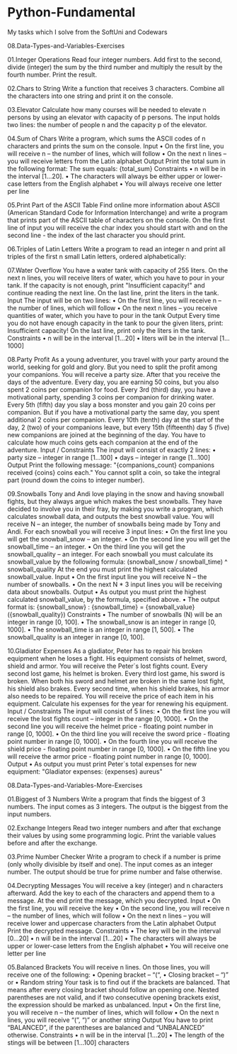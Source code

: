 # Python-Fundamental
My tasks which I solve from the SoftUni and Codewars

08.Data-Types-and-Variables-Exercises

  01.Integer Operations
Read four integer numbers. Add first to the second, divide (integer) the sum by the third number and multiply the result by the fourth number. Print the result.

  02.Chars to String
Write a function that receives 3 characters. Combine all the characters into one string and print it on the console.

  03.Elevator
Calculate how many courses will be needed to elevate n persons by using an elevator with capacity of p persons. The input holds two lines: the number of people n and the capacity p of the elevator.

  04.Sum of Chars
Write a program, which sums the ASCII codes of n characters and prints the sum on the console.
Input
    • On the first line, you will receive n – the number of lines, which will follow
    • On the next n lines – you will receive letters from the Latin alphabet
Output
Print the total sum in the following format:
The sum equals: {total_sum}
Constraints
    • n will be in the interval [1…20].
    • The characters will always be either upper or lower-case letters from the English alphabet
    • You will always receive one letter per line

  05.Print Part of the ASCII Table
Find online more information about ASCII (American Standard Code for Information Interchange) and write a program that prints part of the ASCII table of characters on the console.  On the first line of input you will receive the char index you should start with and on the second line - the index of the last character you should print.

  06.Triples of Latin Letters
Write a program to read an integer n and print all triples of the first n small Latin letters, ordered alphabetically:

  07.Water Overflow
You have a water tank with capacity of 255 liters. On the next n lines, you will receive liters of water, which you have to pour in your tank. If the capacity is not enough, print "Insufficient capacity!" and continue reading the next line. On the last line, print the liters in the tank.
Input
The input will be on two lines:
    • On the first line, you will receive n – the number of lines, which will follow
    • On the next n lines – you receive quantities of water, which you have to pour in the tank
Output
Every time you do not have enough capacity in the tank to pour the given liters, print:
Insufficient capacity!
On the last line, print only the liters in the tank.
Constraints
    • n will be in the interval [1…20]
    • liters will be in the interval [1…1000]
    
  08.Party Profit
As a young adventurer, you travel with your party around the world, seeking for gold and glory. But you need to split the profit among your companions.
You will receive a party size. After that you receive the days of the adventure. 
Every day, you are earning 50 coins, but you also spent 2 coins per companion for food. 
Every 3rd (third) day, you have a motivational party, spending 3 coins per companion for drinking water. 
Every 5th (fifth) day you slay a boss monster and you gain 20 coins per companion. But if you have a motivational party the same day, you spent additional 2 coins per companion. 
Every 10th (tenth) day at the start of the day, 2 (two) of your companions leave, but every 15th (fifteenth) day 5 (five) new companions are joined at the beginning of the day.
You have to calculate how much coins gets each companion at the end of the adventure.
Input / Constraints
The input will consist of exactly 2 lines:
    • party size – integer in range [1…100]
    • days – integer in range [1…100]
Output
Print the following message: "{companions_count} companions received {coins} coins each."
You cannot split a coin, so take the integral part (round down the coins to integer number). 

  09.Snowballs
Tony and Andi love playing in the snow and having snowball fights, but they always argue which makes the best snowballs. They have decided to involve you in their fray, by making you write a program, which calculates snowball data, and outputs the best snowball value.
You will receive N – an integer, the number of snowballs being made by Tony and Andi.
For each snowball you will receive 3 input lines:
    • On the first line you will get the snowball_snow – an integer.
    • On the second line you will get the snowball_time – an integer.
    • On the third line you will get the snowball_quality – an integer.
For each snowball you must calculate its snowball_value by the following formula:
(snowball_snow / snowball_time) ^ snowball_quality
At the end you must print the highest calculated snowball_value.
Input
    • On the first input line you will receive N – the number of snowballs.
    • On the next N * 3 input lines you will be receiving data about snowballs. 
Output
    • As output you must print the highest calculated snowball_value, by the formula, specified above. 
    • The output format is: 
{snowball_snow} : {snowball_time} = {snowball_value} ({snowball_quality})
Constraints
    • The number of snowballs (N) will be an integer in range [0, 100].
    • The snowball_snow is an integer in range [0, 1000].
    • The snowball_time is an integer in range [1, 500].
    • The snowball_quality is an integer in range [0, 100].
    
  10.Gladiator Expenses
As a gladiator, Peter has to repair his broken equipment when he loses a fight. His equipment consists of helmet, sword, shield and armor. You will receive the Peter\`s lost fights count. 
Every second lost game, his helmet is broken.
Every third lost game, his sword is broken.
When both his sword and helmet are broken in the same lost fight, his shield also brakes.
Every second time, when his shield brakes, his armor also needs to be repaired. 
You will receive the price of each item in his equipment. Calculate his expenses for the year for renewing his equipment. 
Input / Constraints
The input will consist of 5 lines:
    • On the first line you will receive the lost fights count – integer in the range [0, 1000].
    • On the second line you will receive the helmet price - floating point number in range [0, 1000]. 
    • On the third line you will receive the sword price - floating point number in range [0, 1000]. 
    • On the fourth line you will receive the shield price - floating point number in range [0, 1000]. 
    • On the fifth line you will receive the armor price - floating point number in range [0, 1000]. 
Output
    • As output you must print Peter\`s total expenses for new equipment: "Gladiator expenses: {expenses} aureus"
    
08.Data-Types-and-Variables-More-Exercises

  01.Biggest of 3 Numbers
Write a program that finds the biggest of 3 numbers.
The input comes as 3 integers.
The output is the biggest from the input numbers.

  02.Exchange Integers
Read two integer numbers and after that exchange their values by using some programming logic. Print the variable values before and after the exchange.

  03.Prime Number Checker
Write a program to check if a number is prime (only wholly divisible by itself and one).
The input comes as an integer number.
The output should be true for prime number and false otherwise.

  04.Decrypting Messages
You will receive a key (integer) and n characters afterward. Add the key to each of the characters and append them to a message. At the end print the message, which you decrypted. 
Input
    • On the first line, you will receive the key
    • On the second line, you will receive n – the number of lines, which will follow
    • On the next n lines – you will receive lower and uppercase characters from the Latin alphabet
Output
Print the decrypted message.
Constraints
    • The key will be in the interval [0…20]
    • n will be in the interval [1…20]
    • The characters will always be upper or lower-case letters from the English alphabet
    • You will receive one letter per line
    
  05.Balanced Brackets
You will receive n lines. On those lines, you will receive one of the following:
    • Opening bracket – “(“,
    • Closing bracket – “)” or
    • Random string
Your task is to find out if the brackets are balanced. That means after every closing bracket should follow an opening one. Nested parentheses are not valid, and if two consecutive opening brackets exist, the expression should be marked as unbalanced. 
Input
    • On the first line, you will receive n – the number of lines, which will follow
    • On the next n lines, you will receive “(”, “)” or another string
Output
You have to print “BALANCED”, if the parentheses are balanced and “UNBALANCED” otherwise.
Constraints
    • n will be in the interval [1…20]
    • The length of the stings will be between [1…100] characters
